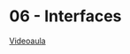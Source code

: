 # 06 - Interfaces

[Videoaula](https://www.youtube.com/watch?v=x-q7kGA_yp0&list=PLlAbYrWSYTiPanrzauGa7vMuve7_vnXG_&index=10)
